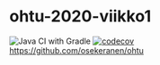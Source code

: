 # ohtu-2020-viikko1
![Java CI with Gradle](https://github.com/osekeranen/ohtu-2020-viikko1/workflows/Java%20CI%20with%20Gradle/badge.svg)
[![codecov](https://codecov.io/gh/osekeranen/ohtu-2020-viikko1/branch/main/graph/badge.svg?token=17NMIKQAMF)](undefined)  
https://github.com/osekeranen/ohtu
